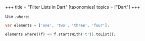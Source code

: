 +++
title = "Filter Lists in Dart"
[taxonomies]
topics = ["Dart"]
+++

Use `.where`:

```dart
var elements = ['one', 'two', 'three', 'four'];

elements.where((f) => f.startsWith('t')).toList();
```